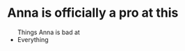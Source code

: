 <h1> Anna is officially a pro at this</h1>


<ul> Things Anna is bad at 
  <li> Everything</li>
  </ul>
